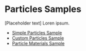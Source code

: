 # Particles Samples

[Placeholder text] Loren ipsum.

- [Simple Particles Sample](particles-samples-simple/index.md)
- [Custom Particles Sample](particles-samples-custom/index.md)
- [Particle Materials Sample](particles-samples-material/index.md)

